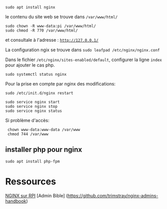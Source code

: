 


```
sudo apt install nginx 
```

le contenu du site web se trouve dans `/var/www/html/`

```
sudo chown -R www-data:pi /var/www/html/
sudo chmod -R 770 /var/www/html/
```

et consultale à l'adresse : [`http://127.0.0.1/`](http://127.0.0.1/)

La configuration ngix se trouve dans `sudo leafpad /etc/nginx/nginx.conf`


Dans le fichier `/etc/nginx/sites-enabled/default`, configurer la ligne `index` pour ajouter le cas php.


```
sudo systemctl status nginx
```

Pour la prise en compte par nginx des modifications:

```
sudo /etc/init.d/nginx restart
```



```
sudo service nginx start 
sudo service nginx stop 
sudo service nginx status 
```


Si problème d'accès:
```
 chown www-data:www-data /var/www
 chmod 744 /var/www
```



## installer php pour nginx

```
sudo apt install php-fpm
```

# Ressources

[NGINX sur RPI](https://raspbian-france.fr/installer-nginx-raspbian-raspberry/)
[Admin Bible] (https://github.com/trimstray/nginx-admins-handbook)
